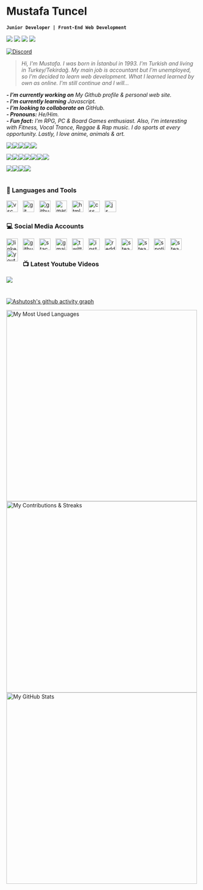 # Mustafa Tuncel

**``Junior Developer | Front-End Web Development``**

<a href="https://twitter.com/MustafaTuncel93">
<img src="https://img.shields.io/twitter/follow/MustafaTuncel93?style=social"></a>
<a href="https://www.reddit.com/user/SofiaPavlovena">
<img  src="https://img.shields.io/reddit/user-karma/combined/SofiaPavlovena?style=social"></a>
<a href="https://www.youtube.com/channel/UCscVDGKFKT4T1kX3F27ieZw">
<img src="https://img.shields.io/youtube/channel/views/UCscVDGKFKT4T1kX3F27ieZw?style=social"></a>
<a href="https://www.twitch.tv/mustafatuncel">
<img src="https://img.shields.io/twitch/status/mustafatuncel?style=social"></a>

<a href="https://discord.com/channels/424256102046367754/424256102046367758">![Discord](https://img.shields.io/discord/424256102046367754?label=discord&logo=discord&style=social)</a>
<!--
[![Mustafa Tuncel StackOverflow](https://github-readme-stackoverflow.vercel.app/?userID=20082069&theme=dark)](https://stackoverflow.com/users/20082069/mustafa-tuncel)
-->

>*Hi, I'm Mustafa. I was born in İstanbul in 1993. I'm Turkish and living in Turkey/Tekirdağ. My main job is accountant but I'm unemployed, so I'm decided to learn web development. What I learned learned by own as online. I'm still continue and I will...*

***- I’m currently working on*** *My Github profile & personal web site.*<br>
***- I’m currently learning*** *Javascript.*<br>
***- I’m looking to collaborate on*** *GitHub.*<br>
***- Pronouns:*** *He/Him.*<br>
***- Fun fact:*** *I'm RPG, PC & Board Games enthusiast. Also, I'm interesting with Fitness, Vocal Trance, Reggae & Rap music. I do sports at every opportunity. Lastly, I love anime, animals & art.*

<!-- CUSTOM ICON BADGES COLOR LIST
brightgreen, green, yellowgreen, yellow, orange, red, blue, lightgrey, 
success, important, critical, informational, inactive, 
blueviolet, ff69b4 / f25278 (pink), 9cf (lightblue)
-->

<img src="https://img.shields.io/website?down_color=red&down_message=offline&up_color=green&up_message=online&url=https%3A%2F%2Fmustafatuncel.github.io"><img src="https://visitor-badge.glitch.me/badge?page_id=MustafaTuncel.visitor-badge?left_color=grey&right_color=green"><img src="https://img.shields.io/github/actions/workflow/status/MustafaTuncel/MustafaTuncel/youtube-cards.yml"><img src="https://img.shields.io/github/last-commit/MustafaTuncel/MustafaTuncel"><img src="https://img.shields.io/github/commit-activity/y/MustafaTuncel/MustafaTuncel?color=brightgreen"> <br>

<img src="https://img.shields.io/github/languages/count/MustafaTuncel/learningprocess"><img src="https://img.shields.io/github/languages/top/MustafaTuncel/learningprocess"><img src="https://img.shields.io/github/followers/MustafaTuncel"><img src="https://img.shields.io/github/forks/MustafaTuncel/MustafaTuncel"><img src="https://img.shields.io/github/stars/MustafaTuncel/MustafaTuncel"><img src="https://img.shields.io/github/milestones/all/MustafaTuncel/MustafaTuncel"><img src="https://img.shields.io/github/contributors/MustafaTuncel/MustafaTuncel?color=blue"> <br>

<img src="https://img.shields.io/github/issues/MustafaTuncel/MustafaTuncel?color=yellow"><img src="https://img.shields.io/github/issues-closed/MustafaTuncel/MustafaTuncel?color=yellow"><img src="https://img.shields.io/github/issues-pr/MustafaTuncel/MustafaTuncel?color=yellow"><img src="https://img.shields.io/github/issues-pr-closed/MustafaTuncel/MustafaTuncel?color=yellow"><br>

#

 ### :wrench: Languages and Tools

<a href="https://code.visualstudio.com" target="_blank" rel="noopener noreferrer nofollow">
<img align="left" width="30px" alt="vsc" title="Visual Studio Code" style="padding-right:10px;" src="https://cdn.jsdelivr.net/gh/devicons/devicon/icons/visualstudio/visualstudio-plain.svg"/>

<a href="https://git-scm.com/" target="_blank" rel="noopener noreferrer nofollow">
<img align="left" width="30px" alt="git" title="Git" style="padding-right:10px;" src="https://cdn.jsdelivr.net/gh/devicons/devicon/icons/git/git-original.svg"/></a>

<a href="https://github.com" target="_blank" rel="noopener noreferrer nofollow">
<img align="left" width="30px" alt="github" title="GitHub"  style="padding-right:10px;" src="https://upload.wikimedia.org/wikipedia/commons/9/91/Octicons-mark-github.svg"/></a>

<a href="https://www.markdownguide.org/" target="_blank" rel="noopener noreferrer nofollow">
<img align="left" width="30px" alt="markdown" title="Markdown" style="padding-right:10px;" src="https://cdn.jsdelivr.net/gh/devicons/devicon/icons/markdown/markdown-original.svg"/></a>

<a href="https://html.com/" target="_blank" rel="noopener noreferrer nofollow">
<img align="left" width="30px" alt="html" title="HTML" style="padding-right:10px;" src="https://cdn.jsdelivr.net/gh/devicons/devicon/icons/html5/html5-original.svg"/></a>

<a href="https://www.w3.org/Style/CSS/Overview.en.html" target="_blank" rel="noopener noreferrer nofollow">
<img align="left" width="30px" alt="css" title="CSS" style="padding-right:10px;" src="https://cdn.jsdelivr.net/gh/devicons/devicon/icons/css3/css3-original.svg"/></a>

<a href="https://www.javascript.com/" target="_blank" rel="noopener noreferrer nofollow">
<img align="left" width="30px" alt="js" title="JS" style="padding-right:10px;" src="https://cdn.jsdelivr.net/gh/devicons/devicon/icons/javascript/javascript-original.svg"/></a><br>

#

### :computer: Social Media Accounts

<a href="https://www.linkedin.com/in/mustafatuncel93/" target="_blank" rel="noopener noreferrer nofollow">
<img align="left" width="30px" alt="linkedin" title="Linked In" style="padding-right:10px;" src="https://www.vectorlogo.zone/logos/linkedin/linkedin-tile.svg"></img></a>

<a href="https://github.com/MustafaTuncel" target="_blank" rel="noopener noreferrer nofollow">
<img align="left" width="30px" alt="github" title="GitHub" style="padding-right:10px;" src="https://upload.wikimedia.org/wikipedia/commons/9/91/Octicons-mark-github.svg"></img></a>

<a href="https://stackoverflow.com/users/20082069/" target="_blank" rel="noopener noreferrer nofollow">
<img align="left" width="30px" alt="stackoverflow" title="Stack Overflow" style="padding-right:10px;" src="https://www.vectorlogo.zone/logos/stackoverflow/stackoverflow-icon.svg"></img></a>

<a href="mailto:mustafatuncel.1993@gmail.com" target="_blank" rel="noopener noreferrer nofollow">
<img align="left" width="30px" alt="gmail" title="Gmail" style="padding-right:10px;" src="https://www.vectorlogo.zone/logos/gmail/gmail-icon.svg"></img></a>

<a href="https://twitter.com/MustafaTuncel93/" target="_blank" rel="noopener noreferrer nofollow">
<img align="left" width="30px" alt="twitter" title="Twitter" style="padding-right:10px;" src="https://cdn.jsdelivr.net/gh/devicons/devicon/icons/twitter/twitter-original.svg"></img></a>

<a href="https://www.instagram.com/tncl.mustafa/" target="_blank" rel="noopener noreferrer nofollow">
<img align="left" width="30px" alt="instagram" title="Instagram" style="padding-right:10px;" src="https://www.vectorlogo.zone/logos/instagram/instagram-icon.svg"></img></a>

<a href="https://www.reddit.com/user/SofiaPavlovena/" target="_blank" rel="noopener noreferrer nofollow">
<img align="left" width="30px" alt="reddit" title="Reddit" style="padding-right:10px;" src="https://www.vectorlogo.zone/logos/reddit/reddit-icon.svg"></img></a>

<a href="https://discord.gg/n6RQ5Ha" target="_blank" rel="noopener noreferrer nofollow">
<img align="left" width="30px" alt="steam" title="Steam" style="padding-right:10px;" src="https://www.vectorlogo.zone/logos/discordapp/discordapp-icon.svg"></img>

<a href="https://www.twitch.tv/mustafatuncel" target="_blank" rel="noopener noreferrer nofollow">
<img align="left" width="30px" alt="steam" title="Steam" style="padding-right:10px;" src="https://www.vectorlogo.zone/logos/twitch/twitch-icon.svg"></img></a>

<a href="https://open.spotify.com/user/sofiapavlovena" target="_blank" rel="noopener noreferrer nofollow">
<img align="left" width="30px" alt="spotify" title="Spotify" style="padding-right:10px;" src="https://www.vectorlogo.zone/logos/spotify/spotify-icon.svg"></img></a>

<a href="https://steamcommunity.com/id/SofiaPavlovena/" target="_blank" rel="noopener noreferrer nofollow">
<img align="left" width="30px" alt="steam" title="Steam" style="padding-right:10px;" src="https://www.vectorlogo.zone/logos/steampowered/steampowered-icon.svg"></img></a>

<a href="https://www.youtube.com/channel/UCscVDGKFKT4T1kX3F27ieZw" target="_blank" rel="noopener noreferrer nofollow">
<img align="left" width="30px" alt="youtube" title="Youtube" style="padding-right:10px;" src="https://www.vectorlogo.zone/logos/youtube/youtube-icon.svg"></img></a><br>

#

### :tv: Latest Youtube Videos

<!-- BEGIN YOUTUBE-CARDS -->
<!-- END YOUTUBE-CARDS -->

<a href="https://www.youtube.com/channel/UCscVDGKFKT4T1kX3F27ieZw" target="_blank" rel="noopener noreferrer nofollow">
<img align="left" src="https://custom-icon-badges.demolab.com/badge/subscribe-ff0000.svg?style=for-the-badge&logo=youtube&logoColor=white"/></a><br>

#

[![Ashutosh's github activity graph](https://github-readme-activity-graph.cyclic.app/graph?username=MustafaTuncel&theme=react-dark&radius=10)](https://github.com/MustafaTuncel/github-readme-activity-graph)

<img width="500px" src="https://github-readme-stats.vercel.app/api/top-langs/?username=MustafaTuncel&theme=dark&layout=compact" alt="My Most Used Languages"><br>
<img width="500px" src="https://github-readme-streak-stats.herokuapp.com?user=mustafatuncel&theme=dark&hide_border=false&date_format=M%20j%5B%2C%20Y%5D" alt="My Contributions & Streaks"><br>
<img width="500px" src="https://github-readme-stats.vercel.app/api?username=MustafaTuncel&show_icons=true&theme=dark" alt="My GitHub Stats">


<!--
**MustafaTuncel/MustafaTuncel** is a ✨ _special_ ✨ repository because its `README.md` (this file) appears on your GitHub profile.

Here are some ideas to get you started:

- 🔭 I’m currently working on ...
- 🌱 I’m currently learning ...
- 👯 I’m looking to collaborate on ...
- 🤔 I’m looking for help with ...
- 💬 Ask me about ...
- 📫 How to reach me: ...
- 😄 Pronouns: ...
- ⚡ Fun fact: ...
-->


[linkedin]: https://www.linkedin.com/in/mustafatuncel93/
[github]: https://github.com/MustafaTuncel
[stackoverflow]: https://stackoverflow.com/users/20082069/
[twitter]: https://twitter.com/MustafaTuncel93/
[youtube]: https://www.youtube.com/channel/UCscVDGKFKT4T1kX3F27ieZw
[instagram]: https://www.instagram.com/tncl.mustafa/
[reddit]: https://www.reddit.com/user/SofiaPavlovena/
[gmail]: mailto:mustafatuncel.1993@gmail.com
[steam]: https://steamcommunity.com/id/SofiaPavlovena/
[spotify]: https://open.spotify.com/user/sofiapavlovena